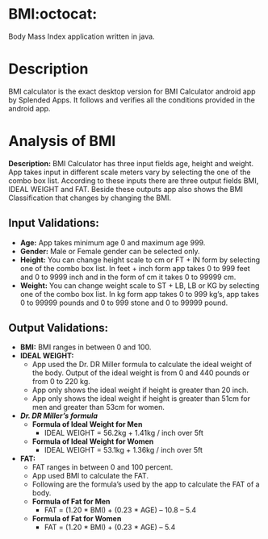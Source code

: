 # BMI:octocat:
Body Mass Index application written in java.

# Description
  BMI calculator is the exact desktop version for BMI Calculator android app by Splended Apps.
  It follows and verifies all the conditions provided in the android app.

# Analysis of BMI 
**Description:** BMI Calculator has three input fields age, height and weight. App takes input in different scale meters vary by selecting the one of the combo box list. According to these inputs there are three output fields BMI, IDEAL WEIGHT and FAT. Beside these outputs app also shows the BMI Classification that changes by changing the BMI.
## Input Validations: 
* **Age:** App takes minimum age 0 and maximum age 999.
* **Gender:** Male or Female gender can be selected only.
* **Height:** You can change height scale to cm or FT + IN form by selecting one of the combo box list. In feet + inch form app takes 0 to 999 feet and 0 to 9999 inch and in the form of cm it takes 0 to 99999 cm.
* **Weight:** You can change weight scale to ST + LB, LB or KG by selecting one of the combo box list. In kg form app takes 0 to 999 kg’s, app takes 0 to 99999 pounds and 0 to 999 stone and 0 to 99999 pound.
## Output Validations:
* **BMI:** BMI ranges in between 0 and 100.
* **IDEAL WEIGHT:**
	* App used the Dr. DR Miller formula to calculate the ideal weight of the body. Output of the ideal weight is from 0 and 440 pounds or from 0 to 220 kg.
	* App only shows the ideal weight if height is greater than 20 inch.
	* App only shows the ideal weight if height is greater than 51cm for men and greater than 53cm for women.
* ***Dr. DR Miller’s formula***
	* **Formula of Ideal Weight for Men**
		* IDEAL WEIGHT = 56.2kg + 1.41kg / inch over 5ft
	* **Formula of Ideal Weight for Women**
		* IDEAL WEIGHT = 53.1kg + 1.36kg / inch over 5ft
* **FAT:**
	* FAT ranges in between 0 and 100 percent.
	* App used BMI to calculate the FAT.
	* Following are the formula’s used by the app to calculate the FAT of a body.
	* **Formula of Fat for Men**
		* FAT = (1.20 * BMI) + (0.23 * AGE) – 10.8 – 5.4
	* **Formula of Fat for Women**
		* FAT = (1.20 * BMI) + (0.23 * AGE) – 5.4
